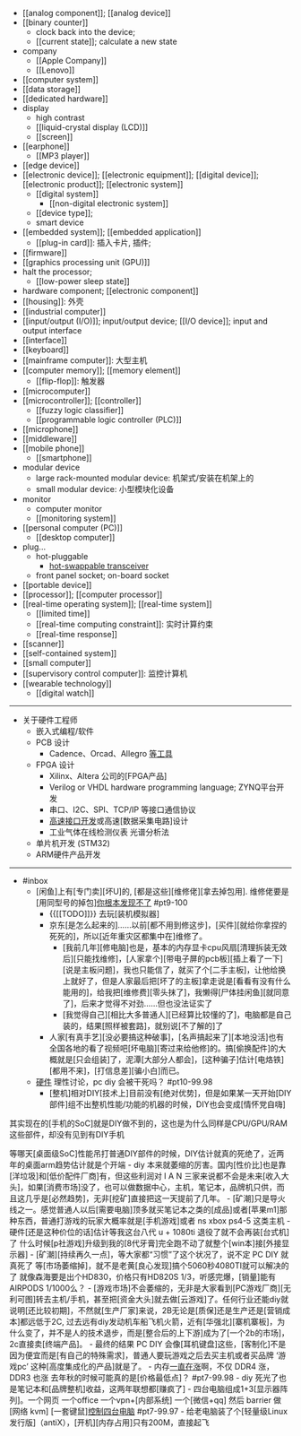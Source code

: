 - [[analog component]]; [[analog device]]
- [[binary counter]]
    - clock back into the device;
    - [[current state]]; calculate a new state
- company
    - [[Apple Company]]
    - [[Lenovo]]
- [[computer system]]
- [[data storage]]
- [[dedicated hardware]]
- display
    - high contrast
    - [[liquid-crystal display (LCD)]]
    - [[screen]]
- [[earphone]]
    - [[MP3 player]]
- [[edge device]]
- [[electronic device]]; [[electronic equipment]]; [[digital device]]; [[electronic product]]; [[electronic system]]
    - [[digital system]]
        - [[non-digital electronic system]]
    - [[device type]];
    - smart device
- [[embedded system]]; [[embedded application]]
    - [[plug-in card]]: 插入卡片, 插件;
- [[firmware]]
- [[graphics processing unit (GPU)]]
- halt the processor;
    - [[low-power sleep state]]
- hardware component; [[electronic component]]
- [[housing]]: 外壳
- [[industrial computer]]
- [[input/output (I/O)]]; input/output device; [[I/O device]]; input and output interface
- [[interface]]
- [[keyboard]]
- [[mainframe computer]]: 大型主机
- [[computer memory]]; [[memory element]]
    - [[flip-flop]]: 触发器
- [[microcomputer]]
- [[microcontroller]]; [[controller]]
    - [[fuzzy logic classifier]]
    - [[programmable logic controller (PLC)]]
- [[microphone]]
- [[middleware]]
- [[mobile phone]]
    - [[smartphone]]
- modular device
    - large rack-mounted modular device: 机架式/安装在机架上的
    - small modular device: 小型模块化设备
- monitor
    - computer monitor
    - [[monitoring system]]
- [[personal computer (PC)]]
    - [[desktop computer]]
- plug...
    - hot-pluggable
        - [hot-swappable transceiver](https://workflowy.com/#/500a4039bcb1)
    - front panel socket; on-board socket
- [[portable device]]
- [[processor]]; [[computer processor]]
- [[real-time operating system]]; [[real-time system]]
    - [[limited time]]
    - [[real-time computing constraint]]: 实时计算约束
    - [[real-time response]]
- [[scanner]]
- [[self-contained system]]
- [[small computer]]
- [[supervisory control computer]]: 监控计算机
- [[wearable technology]]
    - [[digital watch]]
- ---
- 关于硬件工程师
    - 嵌入式编程/软件 
    - PCB 设计 
        - Cadence、Orcad、Allegro [等工具](https://www.zhipin.com/job_detail/e7048a9befc186e733x82ty1F1I~.html)
    - FPGA 设计 
        - Xilinx、Altera 公司的[FPGA产品]
        - Verilog or VHDL hardware programming language; ZYNQ平台开发
        - 串口、I2C、SPI、TCP/IP 等接口通信协议
        - [高速接口开发](https://www.zhipin.com/job_detail/8aeb5e5746a2af733nF_0tu5EFM~.html)或高速[数据采集电路]设计
        - 工业气体在线检测仪表 光谱分析法
    - 单片机开发 (STM32) 
    - ARM硬件产品开发
- ---
- #inbox
    - [闲鱼]上有[专门卖][坏U]的, [都是这些][维修佬][拿去掉包用]. 维修佬要是[用同型号的掉包][你根本发现不了](https://bbs.saraba1st.com/2b/thread-2029154-2-1.html) #pt9-100
        - {{[[TODO]]}} 去玩[装机模拟器]
        - 京东[是怎么起来的]……以前[都不用到修这步]，[买件][就给你拿捏的死死的]，所以[近年重灾区都集中在]维修了。
            - [我前几年][修电脑]也是，基本的内存显卡cpu风扇[清理拆装无效后][只能找维修]，[人家拿个][带电子屏的pcb板][插上看了一下][说是主板问题]，我也只能信了，就买了个[二手主板]，让他给换上就好了，但是人家最后把[坏了的主板]拿走说是[看看有没有什么能用的]，给我把[维修费][零头抹了]，我懒得[尸体挂闲鱼][就同意了]，后来才觉得不对劲……但也没法证实了
            - [我觉得自己][相比大多普通人][已经算比较懂的了]，电脑都是自己装的，结果[照样被套路]，就别说[不了解的]了
        - 人家[有真手艺][没必要搞这种破事]，[名声搞起来了][本地没活]也有全国各地的看了视频吧[坏电脑][寄过来给他修]的。搞[偷换配件]的大概就是[只会组装]了，泥潭[大部分人都会]，[这种骗子]估计[电烙铁][都用不来]，[打信息差][骗小白]而已。
    - [硬件](https://bbs.saraba1st.com/2b/thread-1999436-2-1.html) 理性讨论，pc diy 会被干死吗？ #pt10-99.98
        - [整机]相对DIY[技术上]目前没有[绝对优势]，但是如果某一天开始[DIY部件]组不出整机性能/功能的机器的时候，DIY也会变成[情怀党自嗨]

其实现在的[手机的SoC]就是DIY做不到的，这也是为什么同样是CPU/GPU/RAM这些部件，却没有见到有DIY手机

等哪天[桌面级SoC]性能吊打普通DIY部件的时候，DIY估计就真的死绝了，近两年的桌面arm趋势估计就是个开端
        - diy 本来就萎缩的厉害。国内[性价比]也是靠[洋垃圾]和[低价配件厂商]有，但这些利润对 I A N 三家来说都不会是未来[收入大头]，如果[消费市场]没了，也可以做数据中心，主机，笔记本，品牌机只供，而且这几乎是[必然趋势]，无非[挖矿]直接把这一天提前了几年。
            - [矿潮]只是导火线之一。感觉普通人以后[需要电脑]顶多就买笔记本之类的[成品]或者[苹果m1]那种东西，普通打游戏的玩家大概率就是[手机游戏]或者 ns xbox ps4-5 这类主机
        - 硬件[还是这种价位的话]估计等我这台八代 u + 1080ti 退役了就不会再装[台式机]了
什么时候[p社游戏]升级到我的[8代牙膏]完全跑不动了就整个[win本]接[外接显示器]
        - [矿潮][持续再久一点]，等大家都“习惯”了这个状况了，说不定 PC DIY 就真死了
等[市场萎缩掉]，就不是老黄[良心发现]搞个5060秒4080TI就可以解决的了
就像森海要是出个HD830，价格只有HD820S 1/3，听感完爆，[销量]能有AIRPODS 1/1000么？
            - [游戏市场]不会萎缩的，无非是大家看到[PC游戏厂商][无利可图]转去主机/手机，甚至把[资金大头]就去做[云游戏]了。任何行业还能diy就说明[还比较初期]，不然就[生产厂家]来说，2B无论是[质保]还是生产还是[营销成本]都远低于2C, 过去远有diy发动机车船飞机火箭，近有[华强北][寨机寨板]，为什么变了，并不是人的技术退步，而是[整合后的上下游]成为了[一个2b的市场]，2c直接卖[终端产品]。
                - 最终的结果 PC DIY 会像[耳机键盘]这些，[客制化]不是因为便宜而是[有自己的特殊需求]，普通人要玩游戏之后去买主机或者买品牌 ‘游戏pc’ 这种[高度集成化的产品]就是了。
    - 内存[一直在涨](https://bbs.saraba1st.com/2b/thread-1999261-1-2.html)啊，不仅 DDR4 涨，DDR3 也涨
去年秋的时候可能真的是[价格最低点]？ #pt7-99.98
        - diy 死光了也是笔记本和[品牌整机]收益，这两年联想都[赚疯了]
    - 四台电脑组成1+3[显示器阵列]。一个网页 一个office 一个vpn+[内部系统]  一个[微信+qq]
然后 barrier 做[网络 kvm] [一套键鼠][控制四台电脑](https://bbs.saraba1st.com/2b/thread-1997478-3-1.html) #pt7-99.97
        - 给老电脑装了个[轻量级Linux发行版]（antiX），[开机][内存占用]只有200M，直接起飞
